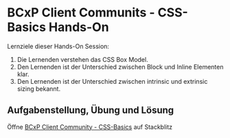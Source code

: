 # BCxP Client Communits - CSS-Basics Hands-On

Lernziele dieser Hands-On Session:

1. Die Lernenden verstehen das CSS Box Model.
2. Den Lernenden ist der Unterschied zwischen Block und Inline Elementen klar.
3. Den Lernenden ist der Unterschied zwischen intrinsic und extrinsic sizing bekannt.

## Aufgabenstellung, Übung und Lösung

Öffne [BCxP Client Community - CSS-Basics](https://stackblitz.com/edit/bcxp-client-community-css-basics?embed=1&file=index.html&hideDevTools=1&hideExplorer=1&hideNavigation=1&view=preview) auf Stackblitz
